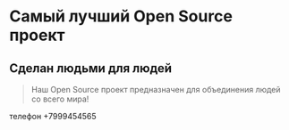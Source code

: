 # Самый лучший Open Source проект

## Сделан людьми для людей

> Наш Open Source проект предназначен для объединения людей со всего мира!

телефон +7999454565
